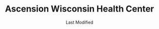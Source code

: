 ---
layout: location-page
date: Last Modified
description: "Local COVID-19 testing is available at Ascension Wisconsin Health Center in Mt. Pleasant, Wisconsin, USA."
permalink: "locations/wisconsin/mt-pleasant/ascension-wisconsin-health-center/"
tags:
  - locations
  - wisconsin
title: Ascension Wisconsin Health Center
uniqueName: ascension-wisconsin-health-center
state: Wisconsin
stateAbbr: WI
hood: "Mt. Pleasant"
address: "10180 Washington Ave"
city: "Mt. Pleasant"
zip: "53177"
zipsNearby: "60002 60004 60005 60006 60007 60008 60009 60010 60011 61008 60089 61011 61012 60013 60290 60012 60014 60039 60015 60016 60017 60018 60019 60201 60202 60203 60204 60208 60209 60020 60021 61038 60022 60025 60026 60029 60030 60031 60001 60033 60034 60035 60037 60040 60041 60042 60043 60044 60045 60046 60047 60048 60069 60050 60051 60053 60056 60060 60061 60062 60065 60064 60086 60088 60038 60055 60067 60074 60078 60094 60095 60068 61065 60070 60071 60072 61073 60073 60075 60076 60077 61080 60081 60082 60083 60084 60079 60085 60087 60090 60091 60093 60096 60097 60098 60099 53501 53002 53003 53505 53101 53004 53511 53512 53103 53104 53005 53008 53045 53105 53007 53108 53523 53109 53012 53013 53525 53016 53017 53110 53114 53018 53115 53118 53119 53120 53534 53121 53122 53125 53538 53126 53021 53127 53128 53022 53024 53129 53130 53132 53027 53029 53137 53138 53033 53034 53035 53036 53037 53545 53546 53547 53548 53549 53038 53139 53140 53141 53142 53143 53144 53040 53147 53551 53046 53047 53148 53051 53052 53056 53563 53201 53202 53203 53204 53205 53206 53207 53208 53209 53210 53211 53212 53213 53214 53215 53216 53217 53218 53219 53220 53221 53222 53223 53224 53225 53226 53227 53228 53233 53234 53235 53237 53259 53263 53267 53268 53274 53278 53288 53290 53293 53295 53149 53150 53058 53059 53060 53152 53064 53153 53154 53066 53069 53542 53156 53157 53072 53158 53074 53159 53401 53402 53403 53404 53405 53406 53407 53408 53075 53076 53167 53078 53168 53080 53585 53170 53086 53171 53172 53176 53177 53178 53089 53092 53097 53102 53179 53181 53182 53183 53184 53185 53094 53098 53146 53151 53186 53187 53188 53189 53090 53095 53190 53191 53192 53099 53194 53195 60101 60102 60156 60103 60107 60133 60104 60105 60106 60402 60108 60117 60513 60109 60116 60122 60128 60132 60188 60197 60199 60110 60118 60120 60121 60123 60124 60170 60126 60130 60131 60176 60134 60135 60136 60137 60138 60139 60140 60141 60523 60142 60143 60145 60526 60148 60534 60152 60153 60154 60155 60157 60160 60161 60162 60163 60164 60165 60301 60302 60303 60304 60305 60171 60546 60174 60175 60159 60168 60169 60172 60173 60179 60192 60193 60194 60195 60196 60177 60180 60181 60183 60184 60185 60186 60187 60189 60190 60191 60399 60601 60602 60603 60604 60605 60606 60607 60608 60609 60610 60611 60612 60613 60614 60615 60616 60617 60618 60619 60620 60621 60622 60623 60624 60625 60626 60628 60629 60630 60631 60632 60633 60634 60636 60637 60638 60639 60640 60641 60642 60643 60644 60645 60646 60647 60649 60651 60652 60653 60654 60655 60656 60657 60659 60660 60661 60664 60666 60668 60669 60670 60673 60674 60675 60677 60678 60680 60681 60682 60684 60685 60686 60687 60688 60689 60690 60691 60693 60694 60695 60696 60697 60699 60701 60706 60707 60712 60714 60804 53199 53244 60679 60049 60092 60125 60570 60663" 
mapUrl: "http://maps.apple.com/?q=Ascension+Wisconsin+Health+Center&address=10180+Washington+Ave,Mt+Pleasant,Wisconsin,53177"
locationType: Drive-thru
phone: "833-981-0711"
website: "https://www.getascensioncare.com/onlinecare/"
onlineBooking: undefined
closed: undefined
closedUpdate: April 21st, 2020
notes: "By appointment only. Requires phone screen."
days: Weekdays
hours: 8AM-4:30PM
ctaMessage: Learn more
ctaUrl: "https://www.getascensioncare.com/onlinecare/"
---